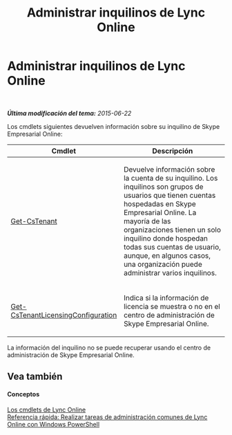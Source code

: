 ﻿---
title: Administrar inquilinos de Lync Online
TOCTitle: Administrar inquilinos de Lync Online
ms:assetid: 6b5e6e8c-6427-446f-ae37-926dd307237e
ms:mtpsurl: https://technet.microsoft.com/es-es/library/Dn362801(v=OCS.15)
ms:contentKeyID: 56271317
ms.date: 06/02/2017
mtps_version: v=OCS.15
ms.translationtype: HT
---

# Administrar inquilinos de Lync Online

 

_**Última modificación del tema:** 2015-06-22_

Los cmdlets siguientes devuelven información sobre su inquilino de Skype Empresarial Online:


<table>
<colgroup>
<col style="width: 50%" />
<col style="width: 50%" />
</colgroup>
<thead>
<tr class="header">
<th>Cmdlet</th>
<th>Descripción</th>
</tr>
</thead>
<tbody>
<tr class="odd">
<td><p><a href="get-cstenant.md">Get-CsTenant</a></p></td>
<td><p>Devuelve información sobre la cuenta de su inquilino. Los inquilinos son grupos de usuarios que tienen cuentas hospedadas en Skype Empresarial Online. La mayoría de las organizaciones tienen un solo inquilino donde hospedan todas sus cuentas de usuario, aunque, en algunos casos, una organización puede administrar varios inquilinos.</p></td>
</tr>
<tr class="even">
<td><p><a href="get-cstenantlicensingconfiguration.md">Get-CsTenantLicensingConfiguration</a></p></td>
<td><p>Indica si la información de licencia se muestra o no en el centro de administración de Skype Empresarial Online.</p></td>
</tr>
</tbody>
</table>


La información del inquilino no se puede recuperar usando el centro de administración de Skype Empresarial Online.

## Vea también

#### Conceptos

[Los cmdlets de Lync Online](the-skype-for-business-online-cmdlets.md)  
[Referencia rápida: Realizar tareas de administración comunes de Lync Online con Windows PowerShell](quick-reference-using-windows-powershell-to-do-common-skype-for-business-online-management-tasks.md)

